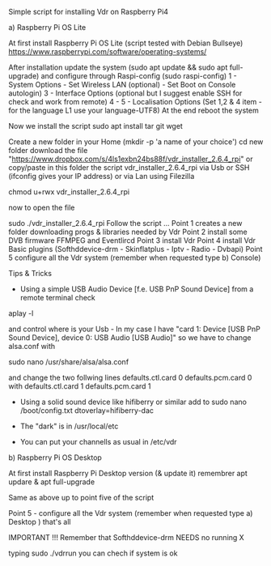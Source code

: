 
Simple script for installing Vdr on Raspberry Pi4 

a) Raspberry Pi OS Lite

At first install Raspberry Pi OS Lite (script tested with Debian Bullseye)
https://www.raspberrypi.com/software/operating-systems/

After installation update the system (sudo apt update && sudo apt full-upgrade)
and configure through Raspi-config (sudo raspi-config)
1 - System Options - Set Wireless LAN (optional) - Set Boot on Console autologin)
3 - Interface Options (optional but I suggest enable SSH for check and work from remote)
4 - 
5 - Localisation Options (Set 1,2 & 4  item - for the language L1 use your language-UTF8)
At the end reboot the system

Now we install the script
sudo apt install tar git wget

Create a new folder in your Home (mkdir -p 'a name of your choice')
cd new folder
download the file "https://www.dropbox.com/s/4ls1exbn24bs88f/vdr_installer_2.6.4_rpi"
or copy/paste in this folder the script vdr_installer_2.6.4_rpi via Usb or SSH (ifconfig gives your IP address) or via Lan using Filezilla

chmod u+rwx vdr_installer_2.6.4_rpi

now to open the file

sudo ./vdr_installer_2.6.4_rpi
Follow the script  ...
Point 1 creates a new folder downloading progs & libraries needed by Vdr 
Point 2 install some DVB firmware FFMPEG and Eventlircd
Point 3 install Vdr
Point 4 install Vdr  Basic plugins (Softhddevice-drm - Skinflatplus - Iptv - Radio - Dvbapi)
Point 5 configure all the Vdr system (remember when requested type b) Console)

Tips & Tricks

- Using a simple USB Audio Device [f.e. USB PnP Sound Device] from a remote terminal check

aplay -l

and control where is your Usb - In my case I have
"card 1: Device [USB PnP Sound Device], device 0: USB Audio [USB Audio]"
so we have to change alsa.conf with

sudo nano /usr/share/alsa/alsa.conf

and change the two follwing lines
defaults.ctl.card 0
defaults.pcm.card 0
with
defaults.ctl.card 1
defaults.pcm.card 1

- Using a solid sound device like hifiberry or similar add to 
sudo nano /boot/config.txt
dtoverlay=hifiberry-dac 


- The "dark" is in /usr/local/etc

- You can put your channells as usual in /etc/vdr

b) Raspberry Pi OS Desktop

At first install Raspberry Pi Desktop version (& update it) remembrer apt updare & apt full-upgrade

Same as above up to point five of the script

Point 5 - configure all the Vdr system (remember when requested type a) Desktop )
that's all

IMPORTANT !!!
Remember that Softhddevice-drm NEEDS no running X

typing sudo ./vdrrun you can chech if system is ok
